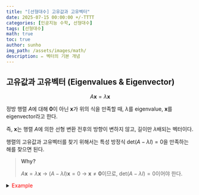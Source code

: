 ```yaml
---
title: "[선형대수] 고유값과 고유벡터"
date: 2025-07-15 00:00:00 +/-TTTT
categories: [인공지능 수학, 선형대수]
tags: [선형대수]
math: true
toc: true
author: sunho
img_path: /assets/images/math/
description: ✏️ 벡터의 기본 개념
---
```


## 고유값과 고유벡터 (Eigenvalues & Eigenvector)

$$
A\mathbf{x}=\lambda\mathbf{x}
$$

정방 행렬 $A$에 대해 $\mathbf{0}$이 아닌 $\mathbf{x}$가 위의 식을 만족할 때, $\lambda$를 eigenvalue, $\mathbf{x}$를 eigenvector라고 한다.

즉, $\mathbf{x}$는 행렬 $A$에 의한 선형 변환 전후의 방향이 변하지 않고, 길이만 $\lambda$배되는 벡터이다.

행렬의 고유값과 고유벡터를 찾기 위해서는 특성 방정식 $\text{det}(A-\lambda I)=0$을 만족하는 해를 찾으면 된다.

> **Why?**
> 
> $A\mathbf{x}=\lambda\mathbf{x}$ → $(A-\lambda I)\mathbf{x}=0$  →  $\mathbf{x}\not=\mathbf{0}$이므로, $\text{det}(A-\lambda I)=0$이어야 한다.

<details>
<summary><font color='red'>Example</font></summary>
<div markdown="1">

$$
A=\begin{bmatrix}4&2\\1&3\end{bmatrix}
$$

---

1. $\text{det}(A-\lambda I)=0$의 해를 구함

   $$
   \text{det}(A-\lambda I)=\begin{vmatrix}4-\lambda&2\\1&3-\lambda\end{vmatrix}=(4-\lambda)(3-\lambda)-2=0
   $$ → $\lambda_1=5,~\lambda_2=2$

2. 고유값에 대응하는 고유벡터를 구함

   (1) $$
   \lambda_1=5:~\mathbf{x}_1=\begin{bmatrix}1\\2\end{bmatrix}
   $$<font color='white'>.</font>
   
   $$
   ~(A-5I)\mathbf{x}_1=\mathbf{0}~\to~\begin{bmatrix}\begin{array}{cc|c}-1&2&0\\1&-2&0\end{array}\end{bmatrix}
   $$

   $$
   x_1=2x_2~\to~\mathbf{x}_1=\begin{bmatrix}x_1\\x_2\end{bmatrix}=c\begin{bmatrix}1\\2\end{bmatrix}
   $$

   (2) $$
   \lambda_1=2:~\mathbf{x}_2=\begin{bmatrix}1\\-1\end{bmatrix}
   $$<font color='white'>.</font>
   
   $$
   ~(A-2I)\mathbf{x}_2=\mathbf{0}~\to~\begin{bmatrix}\begin{array}{cc|c}2&2&0\\1&1&0\end{array}\end{bmatrix}
   $$

   $$
   x_1=-x_2~\to~\mathbf{x}_2=\begin{bmatrix}x_1\\x_2\end{bmatrix}=c\begin{bmatrix}1\\-1\end{bmatrix}
   $$
